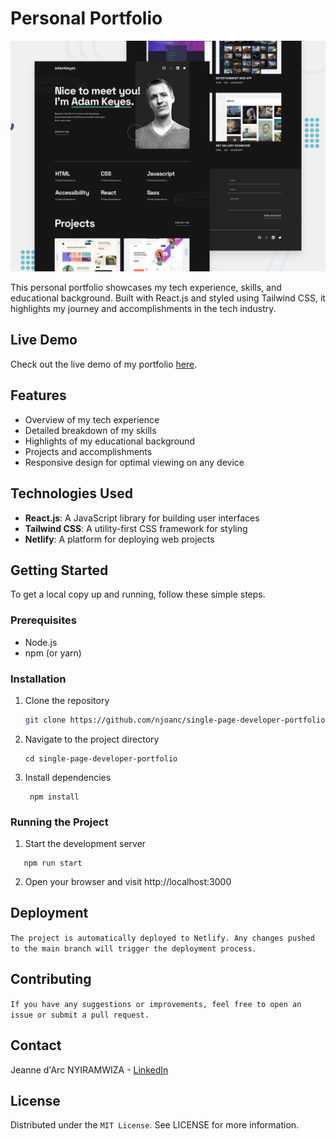 # Personal Portfolio

![preview of solution](src/assets/images/preview/preview.jpg)

This personal portfolio showcases my tech experience, skills, and educational background. Built with React.js and styled using Tailwind CSS, it highlights my journey and accomplishments in the tech industry.

## Live Demo

Check out the live demo of my portfolio [here](https://njeanneadrc.netlify.app/).

## Features

- Overview of my tech experience
- Detailed breakdown of my skills
- Highlights of my educational background
- Projects and accomplishments
- Responsive design for optimal viewing on any device

## Technologies Used

- **React.js**: A JavaScript library for building user interfaces
- **Tailwind CSS**: A utility-first CSS framework for styling
- **Netlify**: A platform for deploying web projects

## Getting Started

To get a local copy up and running, follow these simple steps.

### Prerequisites

- Node.js
- npm (or yarn)

### Installation

1. Clone the repository
   ```sh
   git clone https://github.com/njoanc/single-page-developer-portfolio.git
   ```
2. Navigate to the project directory

   ```
   cd single-page-developer-portfolio
   ```

3. Install dependencies
   ```
    npm install
   ```

### Running the Project

1. Start the development server

```
   npm run start
```

2. Open your browser and visit http://localhost:3000

## Deployment

`The project is automatically deployed to Netlify. Any changes pushed to the main branch will trigger the deployment process.`

## Contributing

`If you have any suggestions or improvements, feel free to open an issue or submit a pull request.`

## Contact

Jeanne d'Arc NYIRAMWIZA - [LinkedIn](https://www.linkedin.com/in/jeanne-nyiramwiza/)

## License

Distributed under the `MIT License`. See LICENSE for more information.
